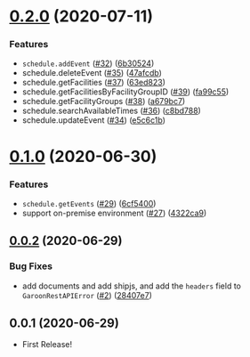 # [0.2.0](https://github.com/miyajan/garoon-rest/compare/v0.1.0...v0.2.0) (2020-07-11)


### Features

* `schedule.addEvent` ([#32](https://github.com/miyajan/garoon-rest/issues/32)) ([6b30524](https://github.com/miyajan/garoon-rest/commit/6b30524592b3620ca398bfaafb006a115bea26d3))
* schedule.deleteEvent ([#35](https://github.com/miyajan/garoon-rest/issues/35)) ([47afcdb](https://github.com/miyajan/garoon-rest/commit/47afcdb2ac6a9216bf61d98bd8faece858e907b8))
* schedule.getFacilities ([#37](https://github.com/miyajan/garoon-rest/issues/37)) ([63ed823](https://github.com/miyajan/garoon-rest/commit/63ed8238b4f3a90250defd47f5ccead6bfff496f))
* schedule.getFacilitiesByFacilityGroupID ([#39](https://github.com/miyajan/garoon-rest/issues/39)) ([fa99c55](https://github.com/miyajan/garoon-rest/commit/fa99c55467eab7f83513d51b8f4a6b580ebae179))
* schedule.getFacilityGroups ([#38](https://github.com/miyajan/garoon-rest/issues/38)) ([a679bc7](https://github.com/miyajan/garoon-rest/commit/a679bc7b2884583168cb125d3b2dd8b24bfb7057))
* schedule.searchAvailableTimes ([#36](https://github.com/miyajan/garoon-rest/issues/36)) ([c8bd788](https://github.com/miyajan/garoon-rest/commit/c8bd7886e9f595db22e3cc2a691b4e7daf1f70f8))
* schedule.updateEvent ([#34](https://github.com/miyajan/garoon-rest/issues/34)) ([e5c6c1b](https://github.com/miyajan/garoon-rest/commit/e5c6c1b8d649df58a0ce3c27334e39c3a0726ad6))



# [0.1.0](https://github.com/miyajan/garoon-rest/compare/v0.0.2...v0.1.0) (2020-06-30)


### Features

* `schedule.getEvents` ([#29](https://github.com/miyajan/garoon-rest/issues/29)) ([6cf5400](https://github.com/miyajan/garoon-rest/commit/6cf5400a93cc5d72c98ad99dd3afd7c899a44477))
* support on-premise environment ([#27](https://github.com/miyajan/garoon-rest/issues/27)) ([4322ca9](https://github.com/miyajan/garoon-rest/commit/4322ca97c3f937ca1b609cb386a68ca4017ea5f6))



## [0.0.2](https://github.com/miyajan/garoon-rest/compare/v0.0.1...v0.0.2) (2020-06-29)


### Bug Fixes

* add documents and add shipjs, and add the `headers` field to `GaroonRestAPIError` ([#2](https://github.com/miyajan/garoon-rest/issues/2)) ([28407e7](https://github.com/miyajan/garoon-rest/commit/28407e7be2548d6c9fa12433f0b88493bb509168))



## 0.0.1 (2020-06-29)

* First Release!
